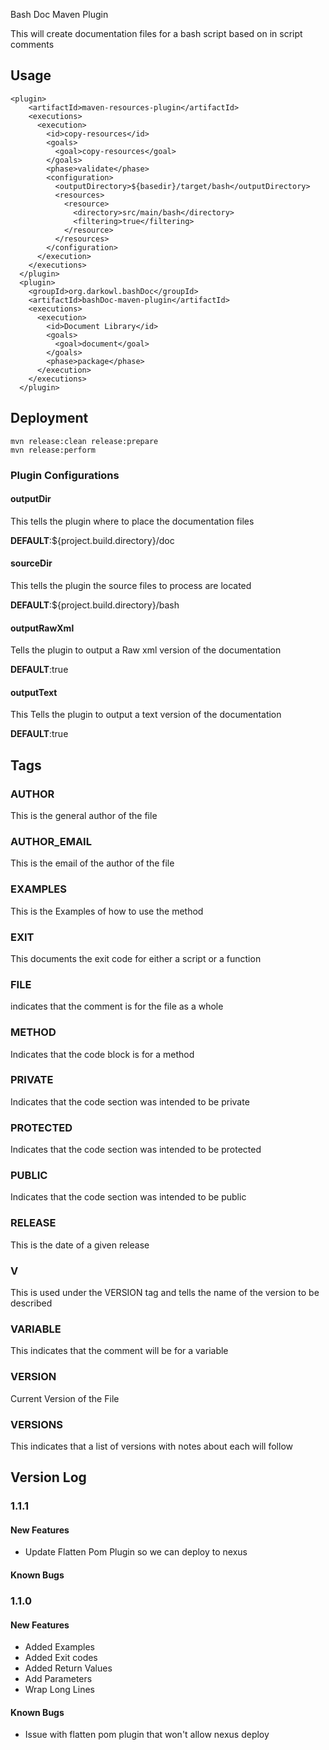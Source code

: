 Bash Doc Maven Plugin

This will create documentation files for a bash script based on in script comments

## Usage
	<plugin>
        <artifactId>maven-resources-plugin</artifactId>
        <executions>
          <execution>
            <id>copy-resources</id>
            <goals>
              <goal>copy-resources</goal>
            </goals>
            <phase>validate</phase>
            <configuration>
              <outputDirectory>${basedir}/target/bash</outputDirectory>
              <resources>
                <resource>
                  <directory>src/main/bash</directory>
                  <filtering>true</filtering>
                </resource>
              </resources>
            </configuration>
          </execution>
        </executions>
      </plugin>
      <plugin>
        <groupId>org.darkowl.bashDoc</groupId>
        <artifactId>bashDoc-maven-plugin</artifactId>
        <executions>
          <execution>
            <id>Document Library</id>
            <goals>
              <goal>document</goal>
            </goals>
            <phase>package</phase>
          </execution>
        </executions>
      </plugin>
      
## Deployment
    mvn release:clean release:prepare
    mvn release:perform      

### Plugin Configurations

#### outputDir
This tells the plugin where to place the documentation files

**DEFAULT**:${project.build.directory}/doc

#### sourceDir
This tells the plugin the source files to process are located

**DEFAULT**:${project.build.directory}/bash

#### outputRawXml
Tells the plugin to output a Raw xml version of the documentation

**DEFAULT**:true

#### outputText
This Tells the plugin to output a text version of the documentation

**DEFAULT**:true

## Tags
### AUTHOR
This is the general author of the file
### AUTHOR_EMAIL
This is the email of the author of the file
### EXAMPLES
This is the Examples of how to use the method
### EXIT
This documents the exit code for either a script or a function
### FILE
indicates that the comment is for the file as a whole
### METHOD
Indicates that the code block is for a method
### PRIVATE
Indicates that the code section was intended to be private
### PROTECTED
Indicates that the code section was intended to be protected
### PUBLIC
Indicates that the code section was intended to be public
### RELEASE
This is the date of a given release
### V
This is used under the VERSION tag and tells the name of the version to be described

### VARIABLE
This indicates that the comment will be for a variable


### VERSION
Current Version of the File

### VERSIONS
This indicates that a list of versions with notes about each will follow

## Version Log
### 1.1.1
#### New Features
- Update Flatten Pom Plugin so we can deploy to nexus

#### Known Bugs


### 1.1.0
#### New Features
- Added Examples
- Added Exit codes
- Added Return Values
- Add Parameters
- Wrap Long Lines

#### Known Bugs
- Issue with flatten pom plugin that won't allow nexus deploy

